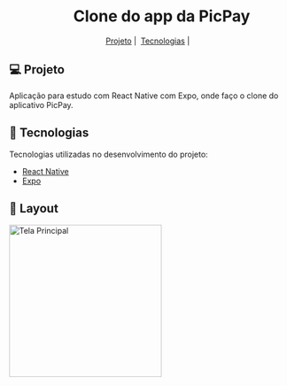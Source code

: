 ﻿<h1 align="center">
    <img  width="40px"> Clone do app da PicPay
</h1>

<p align="center">
  <a href="#-projeto">Projeto</a>&nbsp;|&nbsp;
  <a href="#rocket-tecnologias">Tecnologias</a>&nbsp;|&nbsp;

</p>

## 💻 Projeto

Aplicação para estudo com React Native com Expo, onde faço o clone do aplicativo PicPay.

## 🚀 Tecnologias

Tecnologias utilizadas no desenvolvimento do projeto:

- [React Native](https://facebook.github.io/react-native/)
- [Expo](https://expo.io/)

## 🔖 Layout

<p>
    <img alt="Tela Principal" src="![Captura de tela 2024-05-02 191033](https://github.com/Arthurbaltar1/clone/assets/157082220/c766844d-9374-4a34-9b4c-861169a5d7e6)" width="275px">
   
</p>
